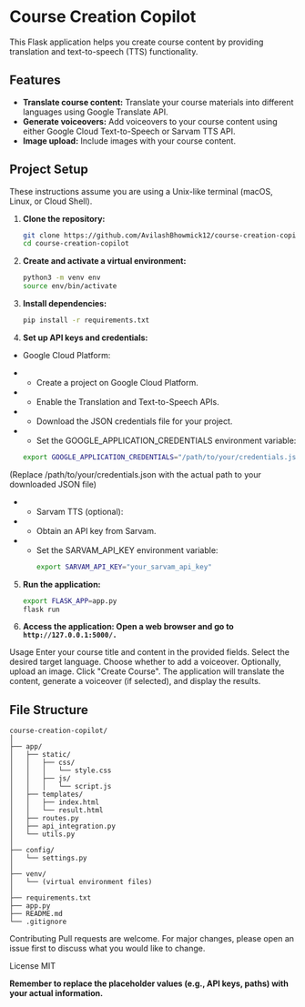 # Course Creation Copilot

This Flask application helps you create course content by providing translation and text-to-speech (TTS) functionality.

## Features

- **Translate course content:** Translate your course materials into different languages using Google Translate API.
- **Generate voiceovers:** Add voiceovers to your course content using either Google Cloud Text-to-Speech or Sarvam TTS API.
- **Image upload:** Include images with your course content.

## Project Setup

These instructions assume you are using a Unix-like terminal (macOS, Linux, or Cloud Shell).

1. **Clone the repository:**
   ```bash
   git clone https://github.com/AvilashBhowmick12/course-creation-copilot.git
   cd course-creation-copilot
2. **Create and activate a virtual environment:**
    ```bash
    python3 -m venv env
    source env/bin/activate

3. **Install dependencies:**
    ```bash
    pip install -r requirements.txt

4. **Set up API keys and credentials:**

 - Google Cloud Platform:

 - - Create a project on Google Cloud Platform.
 - - Enable the Translation and Text-to-Speech APIs.
 - - Download the JSON credentials file for your project.
 - - Set the GOOGLE_APPLICATION_CREDENTIALS environment variable:
    ```bash
    export GOOGLE_APPLICATION_CREDENTIALS="/path/to/your/credentials.json"
(Replace /path/to/your/credentials.json with the actual path to your downloaded JSON file)
 - - Sarvam TTS (optional):

- - Obtain an API key from Sarvam.
- - Set the SARVAM_API_KEY environment variable:
    ```bash
    export SARVAM_API_KEY="your_sarvam_api_key"

5. **Run the application:**

    ```bash
    export FLASK_APP=app.py
    flask run
6. **Access the application: Open a web browser and go to `http://127.0.0.1:5000/.`**

Usage
Enter your course title and content in the provided fields.
Select the desired target language.
Choose whether to add a voiceover.
Optionally, upload an image.
Click "Create Course".
The application will translate the content, generate a voiceover (if selected), and display the results.

## File Structure
```
course-creation-copilot/
│
├── app/
│   ├── static/
│   │   ├── css/
│   │   │   └── style.css
│   │   ├── js/
│   │   │   └── script.js
│   ├── templates/
│   │   ├── index.html
│   │   └── result.html
│   ├── routes.py
│   ├── api_integration.py
│   └── utils.py
│
├── config/
│   └── settings.py
│
├── venv/
│   └── (virtual environment files)
│
├── requirements.txt
├── app.py
├── README.md
└── .gitignore
```


Contributing
Pull requests are welcome. For major changes, please open an issue first to discuss what you would like to change.

License
MIT

**Remember to replace the placeholder values (e.g., API keys, paths) with your actual information.**
